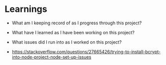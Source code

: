 # Learnings

- What am I keeping record of as I progress through this project?
- What have I learned as I have been working on this project?
- What issues did I run into as I worked on this project?

- https://stackoverflow.com/questions/27665426/trying-to-install-bcrypt-into-node-project-node-set-up-issues
